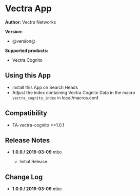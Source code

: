 # Vectra App

**Author:** Vectra Networks

**Version:**

* @version@

**Supported products:**

* Vectra Cognito

## Using this App

* Install this App on Search Heads
* Adjust the index containing Vectra Cognito Data in the macro `vectra_cognito_index` in local/macros.conf

## Compatibility

* TA-vectra-cognito >=1.0.1

## Release Notes

* **1.0.0 / 2019-03-09** mbo

  * Initial Release

## Change Log

* **1.0.0 / 2019-03-09** mbo
